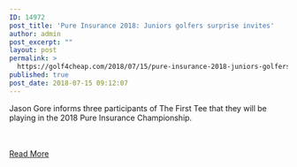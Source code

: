 ```yaml
---
ID: 14972
post_title: 'Pure Insurance 2018: Juniors golfers surprise invites'
author: admin
post_excerpt: ""
layout: post
permalink: >
  https://golf4cheap.com/2018/07/15/pure-insurance-2018-juniors-golfers-surprise-invites/
published: true
post_date: 2018-07-15 09:12:07
---
```

<p>Jason Gore informs three participants of The First Tee that they will be playing in the 2018 Pure Insurance Championship.</p><br><br><a href="http://www.golfchannel.com/video/first-tee-gore-surprises-juniors-invites-pure-insurance-championship">Read More</a>